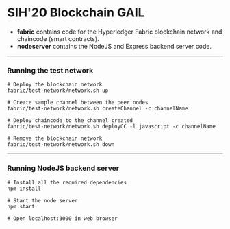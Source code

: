 # SIH'20 Blockchain GAIL

* **fabric** contains code for the Hyperledger Fabric blockchain network and chaincode (smart contracts).
* **nodeserver** contains the NodeJS and Express backend server code.

---

### Running the test network

```shell
# Deploy the blockchain network
fabric/test-network/network.sh up

# Create sample channel between the peer nodes
fabric/test-network/network.sh createChannel -c channelName

# Deploy chaincode to the channel created
fabric/test-network/network.sh deployCC -l javascript -c channelName

# Remove the blockchain network
fabric/test-network/network.sh down
```

---

### Running NodeJS backend server

```shell
# Install all the required dependencies
npm install

# Start the node server
npm start

# Open localhost:3000 in web browser
```
